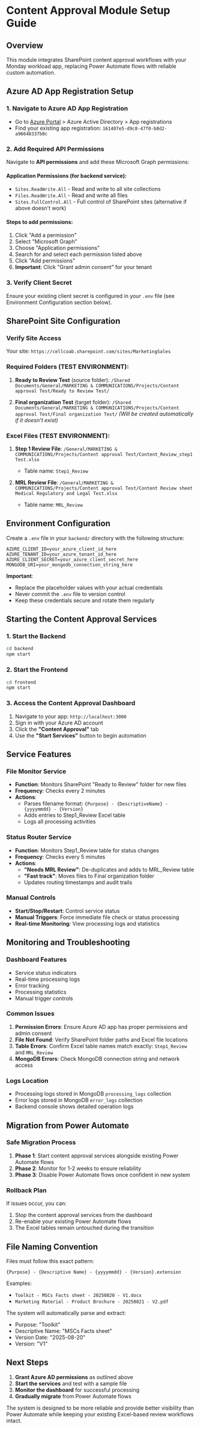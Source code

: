 # Content Approval Module Setup Guide

## Overview
This module integrates SharePoint content approval workflows with your Monday workload app, replacing Power Automate flows with reliable custom automation.

## Azure AD App Registration Setup

### 1. Navigate to Azure AD App Registration
- Go to [Azure Portal](https://portal.azure.com) > Azure Active Directory > App registrations
- Find your existing app registration: `161407e5-d9c8-47f0-b8d2-a96648337b0c`

### 2. Add Required API Permissions
Navigate to **API permissions** and add these Microsoft Graph permissions:

#### Application Permissions (for backend service):
- `Sites.ReadWrite.All` - Read and write to all site collections
- `Files.ReadWrite.All` - Read and write all files
- `Sites.FullControl.All` - Full control of SharePoint sites (alternative if above doesn't work)

#### Steps to add permissions:
1. Click "Add a permission"
2. Select "Microsoft Graph"
3. Choose "Application permissions"
4. Search for and select each permission listed above
5. Click "Add permissions"
6. **Important**: Click "Grant admin consent" for your tenant

### 3. Verify Client Secret
Ensure your existing client secret is configured in your `.env` file (see Environment Configuration section below).

## SharePoint Site Configuration

### Verify Site Access
Your site: `https://cellcoab.sharepoint.com/sites/MarketingSales`

### Required Folders (TEST ENVIRONMENT):
1. **Ready to Review Test** (source folder):
   `/Shared Documents/General/MARKETING & COMMUNICATIONS/Projects/Content approval Test/Ready to Review Test/`

2. **Final organization Test** (target folder):
   `/Shared Documents/General/MARKETING & COMMUNICATIONS/Projects/Content approval Test/Final organization Test/`
   *(Will be created automatically if it doesn't exist)*

### Excel Files (TEST ENVIRONMENT):
1. **Step 1 Review File**:
   `/General/MARKETING & COMMUNICATIONS/Projects/Content approval Test/Content_Review_step1 Test.xlsx`
   - Table name: `Step1_Review`

2. **MRL Review File**:
   `/General/MARKETING & COMMUNICATIONS/Projects/Content approval Test/Content Review sheet Medical Regulatory and Legal Test.xlsx`
   - Table name: `MRL_Review`

## Environment Configuration

Create a `.env` file in your `backend/` directory with the following structure:
```env
AZURE_CLIENT_ID=your_azure_client_id_here
AZURE_TENANT_ID=your_azure_tenant_id_here
AZURE_CLIENT_SECRET=your_azure_client_secret_here
MONGODB_URI=your_mongodb_connection_string_here
```

**Important**: 
- Replace the placeholder values with your actual credentials
- Never commit the `.env` file to version control
- Keep these credentials secure and rotate them regularly

## Starting the Content Approval Services

### 1. Start the Backend
```bash
cd backend
npm start
```

### 2. Start the Frontend
```bash
cd frontend
npm start
```

### 3. Access the Content Approval Dashboard
1. Navigate to your app: `http://localhost:3000`
2. Sign in with your Azure AD account
3. Click the **"Content Approval"** tab
4. Use the **"Start Services"** button to begin automation

## Service Features

### File Monitor Service
- **Function**: Monitors SharePoint "Ready to Review" folder for new files
- **Frequency**: Checks every 2 minutes
- **Actions**: 
  - Parses filename format: `{Purpose} - {DescriptiveName} - {yyyymmdd} - {Version}`
  - Adds entries to Step1_Review Excel table
  - Logs all processing activities

### Status Router Service  
- **Function**: Monitors Step1_Review table for status changes
- **Frequency**: Checks every 5 minutes
- **Actions**:
  - **"Needs MRL Review"**: De-duplicates and adds to MRL_Review table
  - **"Fast track"**: Moves files to Final organization folder
  - Updates routing timestamps and audit trails

### Manual Controls
- **Start/Stop/Restart**: Control service status
- **Manual Triggers**: Force immediate file check or status processing
- **Real-time Monitoring**: View processing logs and statistics

## Monitoring and Troubleshooting

### Dashboard Features
- Service status indicators
- Real-time processing logs
- Error tracking
- Processing statistics
- Manual trigger controls

### Common Issues
1. **Permission Errors**: Ensure Azure AD app has proper permissions and admin consent
2. **File Not Found**: Verify SharePoint folder paths and Excel file locations
3. **Table Errors**: Confirm Excel table names match exactly: `Step1_Review` and `MRL_Review`
4. **MongoDB Errors**: Check MongoDB connection string and network access

### Logs Location
- Processing logs stored in MongoDB `processing_logs` collection
- Error logs stored in MongoDB `error_logs` collection
- Backend console shows detailed operation logs

## Migration from Power Automate

### Safe Migration Process
1. **Phase 1**: Start content approval services alongside existing Power Automate flows
2. **Phase 2**: Monitor for 1-2 weeks to ensure reliability
3. **Phase 3**: Disable Power Automate flows once confident in new system

### Rollback Plan
If issues occur, you can:
1. Stop the content approval services from the dashboard
2. Re-enable your existing Power Automate flows
3. The Excel tables remain untouched during the transition

## File Naming Convention

Files must follow this exact pattern:
```
{Purpose} - {Descriptive Name} - {yyyymmdd} - {Version}.extension
```

Examples:
- `Toolkit - MSCs Facts sheet - 20250820 - V1.docx`
- `Marketing Material - Product Brochure - 20250821 - V2.pdf`

The system will automatically parse and extract:
- Purpose: "Toolkit"
- Descriptive Name: "MSCs Facts sheet"  
- Version Date: "2025-08-20"
- Version: "V1"

## Next Steps

1. **Grant Azure AD permissions** as outlined above
2. **Start the services** and test with a sample file
3. **Monitor the dashboard** for successful processing
4. **Gradually migrate** from Power Automate flows

The system is designed to be more reliable and provide better visibility than Power Automate while keeping your existing Excel-based review workflows intact.